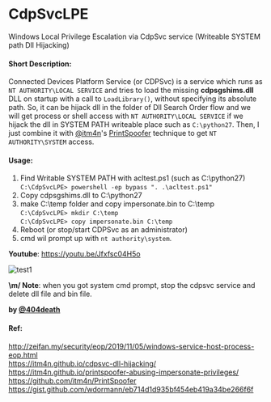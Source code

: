 # CdpSvcLPE
Windows Local Privilege Escalation via CdpSvc service (Writeable SYSTEM path Dll Hijacking)

#### Short Description:
Connected Devices Platform Service (or CDPSvc) is a service which runs as `NT AUTHORITY\LOCAL SERVICE` and tries to load the missing **cdpsgshims.dll** DLL on startup with a call to `LoadLibrary()`, without specifying its absolute path. So, it can be hijack dll in the folder of Dll Search Order flow and we will get process or shell access with `NT AUTHORITY\LOCAL SERVICE` if we hijack the dll in SYSTEM PATH writeable place such as `C:\python27`. Then, I just combine it with [@itm4n](https://twitter.com/itm4n)'s [PrintSpoofer](https://github.com/itm4n/PrintSpoofer) technique to get `NT AUTHORITY\SYSTEM` access.

#### Usage:
1. Find Writable SYSTEM PATH with acltest.ps1 (such as C:\python27)<br>
`C:\CdpSvcLPE> powershell -ep bypass ". .\acltest.ps1"`<br>
2. Copy cdpsgshims.dll to C:\python27 <br>
3. make C:\temp folder and copy impersonate.bin to C:\temp <br>
`C:\CdpSvcLPE> mkdir C:\temp`<br>
`C:\CdpSvcLPE> copy impersonate.bin C:\temp`<br>
4. Reboot (or stop/start CDPSvc as an administrator)<br>
5. cmd wil prompt up with `nt authority\system`.<br>

**Youtube**: https://youtu.be/Jfxfsc04H5o

![test1](https://github.com/sailay1996/CdpSvcLPE/blob/main/cdpsvcLPE_gif.gif)

**\m/ Note**: when you got system cmd prompt, stop the cdpsvc service and delete dll file and bin file.

**by [@404death](https://twitter.com/404death)**

#### Ref: <br>
http://zeifan.my/security/eop/2019/11/05/windows-service-host-process-eop.html <br>
https://itm4n.github.io/cdpsvc-dll-hijacking/ <br>
https://itm4n.github.io/printspoofer-abusing-impersonate-privileges/ <br>
https://github.com/itm4n/PrintSpoofer <br>
https://gist.github.com/wdormann/eb714d1d935bf454eb419a34be266f6f

